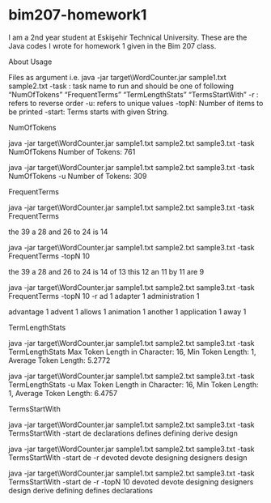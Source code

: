 # bim207-homework1
I am a 2nd year student at Eskişehir Technical University.
These are the Java codes I wrote for homework 1 given in the Bim 207 class.

About Usage

Files as argument i.e. java -jar target\WordCounter.jar sample1.txt sample2.txt 
-task : task name to run and should be one of following “NumOfTokens” “FrequentTerms” 
“TermLengthStats” “TermsStartWith” 
-r : refers to reverse order 
-u: refers to unique values 
-topN: Number of items to be printed 
-start: Terms starts with given String.

NumOfTokens

java -jar target\WordCounter.jar sample1.txt sample2.txt sample3.txt -task NumOfTokens 
Number of Tokens: 761 

java -jar target\WordCounter.jar sample1.txt sample2.txt sample3.txt -task NumOfTokens -u 
Number of Tokens: 309 


FrequentTerms

java -jar target\WordCounter.jar sample1.txt sample2.txt sample3.txt -task FrequentTerms 

the 39 
a 28 
and 26 
to 24 
is 14 

java -jar target\WordCounter.jar sample1.txt sample2.txt sample3.txt -task FrequentTerms -topN 10 


the 39 
a 28 
and 26 
to 24 
is 14 
of 13 
this 12 
an 11 
by 11 
are 9 

java -jar target\WordCounter.jar sample1.txt sample2.txt sample3.txt -task FrequentTerms -topN 10 
-r 
ad 1 
adapter 1 
administration 1 

advantage 1 
advent 1 
allows 1 
animation 1 
another 1 
application 1 
away 1 

TermLengthStats

java -jar target\WordCounter.jar sample1.txt sample2.txt sample3.txt -task TermLengthStats 
Max Token Length in Character: 16, Min Token Length: 1, Average Token Length: 5.2772 

java -jar target\WordCounter.jar sample1.txt sample2.txt sample3.txt -task TermLengthStats -u 
Max Token Length in Character: 16, Min Token Length: 1, Average Token Length: 6.4757 

TermsStartWith

java -jar target\WordCounter.jar sample1.txt sample2.txt sample3.txt -task TermsStartWith -start de 
declarations 
defines 
defining 
derive 
design 

java -jar target\WordCounter.jar sample1.txt sample2.txt sample3.txt -task TermsStartWith -start de 
-r 
devoted 
devote 
designing 
designers 
design 

java -jar target\WordCounter.jar sample1.txt sample2.txt sample3.txt -task TermsStartWith -start de 
-r -topN 10 
devoted 
devote 
designing 
designers 
design 
derive 
defining 
defines 
declarations 
